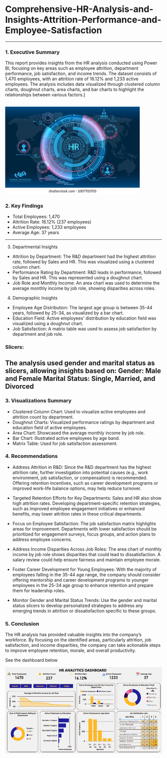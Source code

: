 # Comprehensive-HR-Analysis-and-Insights-Attrition-Performance-and-Employee-Satisfaction
---
### 1. Executive Summary
This report provides insights from the HR analysis conducted using Power BI, focusing on key areas such as employee attrition, department performance, job satisfaction, and income trends. The dataset consists of 1,470 employees, with an attrition rate of 16.12% and 1,233 active employees. The analysis includes data visualized through clustered column charts, doughnut charts, area charts, and bar charts to highlight the relationships between various factors.]

![](hud-elements-search-human-resources-260nw-1007703703.webp)
---
### 2. Key Findings
- Total Employees: 1,470
- Attrition Rate: 16.12% (237 employees)
- Active Employees: 1,233 employees
- Average Age: 37 years
---
3. Departmental Insights
- Attrition by Department: The R&D department had the highest attrition rate, followed by Sales and HR. This was visualized using a clustered column chart.
- Performance Rating by Department: R&D leads in performance, followed by Sales and HR. This was represented using a doughnut chart.
- Job Role and Monthly Income: An area chart was used to determine the average monthly income by job role, showing disparities across roles.
4. Demographic Insights
- Employee Age Distribution: The largest age group is between 35-44 years, followed by 25-34, as visualized by a bar chart.
- Education Field: Active employees' distribution by education field was visualized using a doughnut chart.
- Job Satisfaction: A matrix table was used to assess job satisfaction by department and job role.


### Slicers:
The analysis used gender and marital status as slicers, allowing insights based on:
Gender: Male and Female
Marital Status: Single, Married, and Divorced
---
### 3. Visualizations Summary
- Clustered Column Chart: Used to visualize active employees and attrition count by department.
- Doughnut Charts: Visualized performance ratings by department and education field of active employees.
- Area Chart: Showcased the average monthly income by job role.
- Bar Chart: Illustrated active employees by age band.
- Matrix Table: Used for job satisfaction assessment.
### 4. Recommendations
- Address Attrition in R&D:
Since the R&D department has the highest attrition rate, further investigation into potential causes (e.g., work environment, job satisfaction, or compensation) is recommended. Offering retention incentives, such as career development programs or improved work-life balance options, may help reduce turnover.

- Targeted Retention Efforts for Key Departments:
Sales and HR also show high attrition rates. Developing department-specific retention strategies, such as improved employee engagement initiatives or enhanced benefits, may lower attrition rates in these critical departments.

- Focus on Employee Satisfaction:
The job satisfaction matrix highlights areas for improvement. Departments with lower satisfaction should be prioritized for engagement surveys, focus groups, and action plans to address employee concerns.

- Address Income Disparities Across Job Roles:
The area chart of monthly income by job role shows disparities that could lead to dissatisfaction. A salary review could help ensure fairness and maintain employee morale.

- Foster Career Development for Young Employees:
With the majority of employees falling in the 35-44 age range, the company should consider offering mentorship and career development programs to younger employees in the 25-34 age group to enhance retention and prepare them for leadership roles.

- Monitor Gender and Marital Status Trends:
Use the gender and marital status slicers to develop personalized strategies to address any emerging trends in attrition or dissatisfaction specific to these groups.

### 5. Conclusion
The HR analysis has provided valuable insights into the company’s workforce. By focusing on the identified areas, particularly attrition, job satisfaction, and income disparities, the company can take actionable steps to improve employee retention, morale, and overall productivity.

See the dashboard below

![](HRANALYTIC.png)
